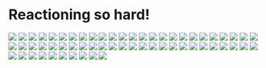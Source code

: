 # Reactioning so hard!

![](https://i.imgur.com/HZvOArE.gif )
![](http://i.imgur.com/LRZwzN5.gif )
![](https://files.slack.com/files-pri/T03E9GTFF-F068BCJSJ/amazing.gif)
![](https://i.imgur.com/Ay29K.jpg  )
![](https://i.imgur.com/0yQFyJc.gif )
![](https://i.imgur.com/LCQcxs2.gif )
![](https://i.imgur.com/XgCq6NU.png )
![](https://i.imgur.com/Z4PnMWC.gif )
![](http://i.imgur.com/ihgdX5K.gif )
![](http://replygif.net/i/1335.gif  )
![](http://i.imgur.com/7VmpuJz.gif )
![](https://i.imgur.com/wcwWlAL.gif )
![](http://www.reactiongifs.com/r/dimi.gif )
![](http://i.imgur.com/S1LFeLF.gif )
![](http://i.imgur.com/hwNYC1v.gif  )
![](http://i.imgur.com/jPXSoLG.gif )
![](http://media0.giphy.com/media/BdmsDlJGMCxG0/giphy.gif )
![](http://i.imgur.com/Pa8RXEx.gif )
![](https://31.media.tumblr.com/tumblr_lrszy0q1VB1qluum0o1_250.gif )
![](http://i.imgur.com/32ZHALf.jpg )
![](http://i.imgur.com/J3LFLI8.gif )
![](https://i.imgur.com/vmWmn4b.gif )
![](https://i.imgur.com/GObPMva.gif )
![](https://i.imgur.com/amUJpQl.gif )
![](http://i.imgur.com/wABaBT2.gif )
![](https://i.imgur.com/SWOshWH.gif )
![](https://i.imgur.com/Qkryinz.gif )
![](https://i.imgur.com/bh1sCRs.gif )
![](http://i.imgur.com/blz6i3g.jpg )
![](http://i.imgur.com/PyPAUcM.gif )
![](https://i.imgur.com/NPYrjp1.gif )
![](https://media.giphy.com/media/3HrXEYmdrmF68/giphy.gif )
![](https://i.imgur.com/ePlKcIQ.gif )
![](https://i.imgur.com/Co3s7PX.gif )
![](https://i.imgur.com/xxK8kuB.gif )
![](https://i.imgur.com/CcLoYPq.gif )
![](http://media0.giphy.com/media/wTzPSxZBqSove/giphy.gif  )
![](http://media.giphy.com/media/b5WsjNpMc35za/giphy.gif )
![](http://i.imgur.com/T69Vh83.gif )
![](http://i.imgur.com/v91sNrl.gif )
![](https://i.imgur.com/SCelG.gif )
![](https://i.imgur.com/XS5LK.gif )
![](https://i.imgur.com/MFeiTke.gif )
![](https://i.imgur.com/z4qM2Gd.gif )
![](https://i.imgur.com/doseqYL.gif )
![](https://i.imgur.com/IEqPSuk.gif )
![](https://i.imgur.com/b3AzbTw.gif  )
![](http://i.imgur.com/1Ztqyil.gif )
![](http://gifrific.com/wp-content/uploads/2012/06/Carl-Sagan-Youre-Awesome.gif )
![](https://files.slack.com/files-pri/T03E9GTFF-F0689E78F/tumblr_inline_njmp0vrsj01qznfri.gif )
![](https://i.imgur.com/KCJeIrb.gif )
![](http://i.imgur.com/0e7binf.gif )
![](http://media.giphy.com/media/p6iPHyrGYLiRq/giphy.gif )
![](http://i.imgur.com/JfelRWf.gif )
![](http://i.imgur.com/ShUb4JB.gif )
![](https://i.imgur.com/shRCOnY.gif )
![](https://files.slack.com/files-pri/T03E9GTFF-F06DP3TK6/clap_crying_yasss.gif )
![](http://i.imgur.com/n2uDOij.gif )
![](http://i.imgur.com/n2uDOij.gif)
![](http://media2.giphy.com/media/adyNJmJK8nUk0/giphy.gif)

